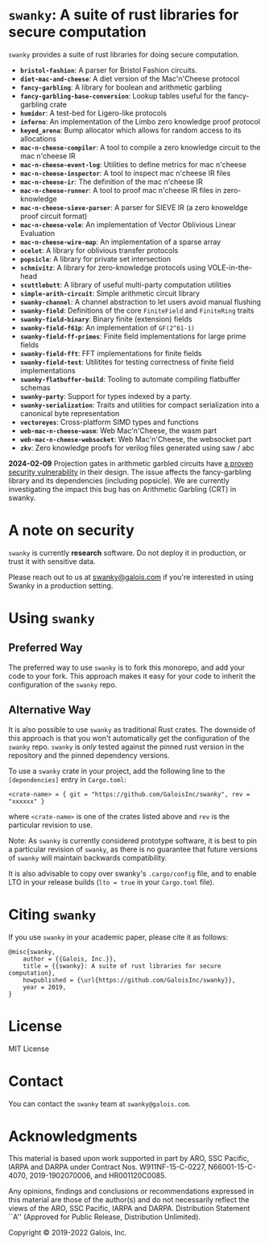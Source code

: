 # `swanky`: A suite of rust libraries for secure computation

`swanky` provides a suite of rust libraries for doing secure computation.

<!-- BEGIN THIS SECTION IS AUTOGENERATED BY ./swanky readme gen-crate-list -->
- **`bristol-fashion`**: A parser for Bristol Fashion circuits.
- **`diet-mac-and-cheese`**: A diet version of the Mac'n'Cheese protocol
- **`fancy-garbling`**: A library for boolean and arithmetic garbling
- **`fancy-garbling-base-conversion`**: Lookup tables useful for the fancy-garbling crate
- **`humidor`**: A test-bed for Ligero-like protocols
- **`inferno`**: An implementation of the Limbo zero knowledge proof protocol
- **`keyed_arena`**: Bump allocator which allows for random access to its allocations
- **`mac-n-cheese-compiler`**: A tool to compile a zero knowledge circuit to the mac n'cheese IR
- **`mac-n-cheese-event-log`**: Utilities to define metrics for mac n'cheese
- **`mac-n-cheese-inspector`**: A tool to inspect mac n'cheese IR files
- **`mac-n-cheese-ir`**: The definition of the mac n'cheese IR
- **`mac-n-cheese-runner`**: A tool to proof mac n'cheese IR files in zero-knowledge
- **`mac-n-cheese-sieve-parser`**: A parser for SIEVE IR (a zero knoweldge proof circuit format)
- **`mac-n-cheese-vole`**: An implementation of Vector Oblivious Linear Evaluation
- **`mac-n-cheese-wire-map`**: An implementation of a sparse array
- **`ocelot`**: A library for oblivious transfer protocols
- **`popsicle`**: A library for private set intersection
- **`schmivitz`**: A library for zero-knowledge protocols using VOLE-in-the-head
- **`scuttlebutt`**: A library of useful multi-party computation utilities
- **`simple-arith-circuit`**: Simple arithmetic circuit library
- **`swanky-channel`**: A channel abstraction to let users avoid manual flushing
- **`swanky-field`**: Definitions of the core `FiniteField` and `FiniteRing` traits
- **`swanky-field-binary`**: Binary finite (extension) fields
- **`swanky-field-f61p`**: An implementation of `GF(2^61-1)`
- **`swanky-field-ff-primes`**: Finite field implementations for large prime fields
- **`swanky-field-fft`**: FFT implementations for finite fields
- **`swanky-field-test`**: Utilitites for testing correctness of finite field implementations
- **`swanky-flatbuffer-build`**: Tooling to automate compiling flatbuffer schemas
- **`swanky-party`**: Support for types indexed by a party.
- **`swanky-serialization`**: Traits and utilities for compact serialization into a canonical byte representation
- **`vectoreyes`**: Cross-platform SIMD types and functions
- **`web-mac-n-cheese-wasm`**: Web Mac'n'Cheese, the wasm part
- **`web-mac-n-cheese-websocket`**: Web Mac'n'Cheese, the websocket part
- **`zkv`**: Zero knowledge proofs for verilog files generated using saw / abc
<!-- END THIS SECTION IS AUTOGENERATED BY ./swanky readme gen-crate-list -->


**2024-02-09** Projection gates in arithmetic garbled circuits have [a proven security vulnerability](https://github.com/defund/ctf/tree/master/dicectf-quals-2024/dicenet/solve) in their design. The issue affects the fancy-garbling library and its dependencies (including popsicle).
We are currently investigating the impact this bug has on Arithmetic Garbling (CRT) in swanky.

# A note on security

`swanky` is currently **research** software. Do not deploy it in production, or trust
it with sensitive data.

Please reach out to us at <swanky@galois.com> if you're interested in using Swanky in a production setting.

# Using `swanky`
## Preferred Way
The preferred way to use `swanky` is to fork this monorepo, and add your code
to your fork. This approach makes it easy for your code to inherit the
configuration of the `swanky` repo.

## Alternative Way
It is also possible to use `swanky` as traditional Rust crates. The downside of
this approach is that you won't automatically get the configuration of the
`swanky` repo. `swanky` is _only_ tested against the pinned rust version in the
repository and the pinned dependency versions.

To use a `swanky` crate in your project, add the following line to the
`[dependencies]` entry in `Cargo.toml`:
```
<crate-name> = { git = "https://github.com/GaloisInc/swanky", rev = "xxxxxx" }
```
where `<crate-name>` is one of the crates listed above and `rev` is the
particular revision to use.

Note: As `swanky` is currently considered prototype software, it is best to pin
a particular revision of `swanky`, as there is no guarantee that future versions
of `swanky` will maintain backwards compatibility.

It is also advisable to copy over swanky's `.cargo/config` file, and to enable
LTO in your release builds (`lto = true` in your `Cargo.toml` file).

# Citing `swanky`

If you use `swanky` in your academic paper, please cite it as follows:
```
@misc{swanky,
    author = {{Galois, Inc.}},
    title = {{swanky}: A suite of rust libraries for secure computation},
    howpublished = {\url{https://github.com/GaloisInc/swanky}},
    year = 2019,
}
```

# License

MIT License

# Contact

You can contact the `swanky` team at `swanky@galois.com`.

# Acknowledgments

This material is based upon work supported in part by ARO, SSC Pacific, IARPA
and DARPA under Contract Nos. W911NF-15-C-0227, N66001-15-C-4070,
2019-1902070006, and HR001120C0085.

Any opinions, findings and conclusions or recommendations expressed in this
material are those of the author(s) and do not necessarily reflect the views of
the ARO, SSC Pacific, IARPA and DARPA. Distribution Statement ``A'' (Approved
for Public Release, Distribution Unlimited).

Copyright © 2019-2022 Galois, Inc.
